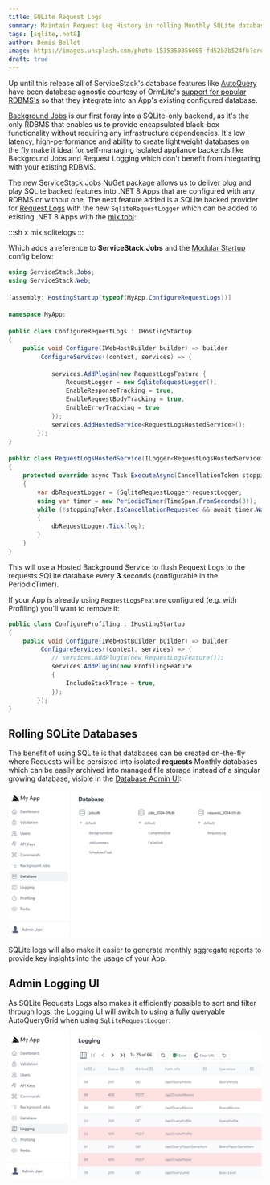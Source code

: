 ```yaml
---
title: SQLite Request Logs 
summary: Maintain Request Log History in rolling Monthly SQLite databases 
tags: [sqlite,.net8]
author: Demis Bellot
image: https://images.unsplash.com/photo-1535350356005-fd52b3b524fb?crop=entropy&fit=crop&h=1000&w=2000
draft: true
---
```


Up until this release all of ServiceStack's database features like [AutoQuery](https://servicestack.net/autoquery)
have been database agnostic courtesy of OrmLite's [support for popular RDBMS's](https://docs.servicestack.net/ormlite/installation)
so that they integrate into an App's existing configured database.

[Background Jobs](/posts/background-jobs) is our first foray into a SQLite-only backend, as it's the only 
RDBMS that enables us to provide encapsulated black-box functionality without requiring any infrastructure 
dependencies. It's low latency, high-performance and ability to create lightweight databases on the fly make 
it ideal for self-managing isolated appliance backends like Background Jobs and Request Logging which don't 
benefit from integrating with your existing RDBMS.

The new [ServiceStack.Jobs](https://nuget.org/packages/ServiceStack.Jobs) NuGet package allows us
to deliver plug and play SQLite backed features into .NET 8 Apps that are configured with any RDBMS
or without one. The next feature added is a SQLite backed provider for [Request Logs](https://docs.servicestack.net/request-logger) 
with the new `SqliteRequestLogger` which can be added to existing .NET 8 Apps with the
[mix tool](https://docs.servicestack.net/mix-tool):

:::sh
x mix sqlitelogs
:::

Which adds a reference to **ServiceStack.Jobs** and the [Modular Startup](https://docs.servicestack.net/modular-startup) config below:

```csharp
using ServiceStack.Jobs;
using ServiceStack.Web;

[assembly: HostingStartup(typeof(MyApp.ConfigureRequestLogs))]

namespace MyApp;

public class ConfigureRequestLogs : IHostingStartup
{
    public void Configure(IWebHostBuilder builder) => builder
        .ConfigureServices((context, services) => {
            
            services.AddPlugin(new RequestLogsFeature {
                RequestLogger = new SqliteRequestLogger(),
                EnableResponseTracking = true,
                EnableRequestBodyTracking = true,
                EnableErrorTracking = true
            });
            services.AddHostedService<RequestLogsHostedService>();
        });
}

public class RequestLogsHostedService(ILogger<RequestLogsHostedService> log, IRequestLogger requestLogger) : BackgroundService
{
    protected override async Task ExecuteAsync(CancellationToken stoppingToken)
    {
        var dbRequestLogger = (SqliteRequestLogger)requestLogger;
        using var timer = new PeriodicTimer(TimeSpan.FromSeconds(3));
        while (!stoppingToken.IsCancellationRequested && await timer.WaitForNextTickAsync(stoppingToken))
        {
            dbRequestLogger.Tick(log);
        }
    }
}
```

This will use a Hosted Background Service to flush Request Logs to the requests SQLite database 
every **3** seconds (configurable in the PeriodicTimer).

If your App is already using `RequestLogsFeature` configured (e.g. with Profiling) you'll want to
remove it:

```csharp
public class ConfigureProfiling : IHostingStartup
{
    public void Configure(IWebHostBuilder builder) => builder
        .ConfigureServices((context, services) => {
            // services.AddPlugin(new RequestLogsFeature());
            services.AddPlugin(new ProfilingFeature
            {
                IncludeStackTrace = true,
            });
        });
}
```

## Rolling SQLite Databases

The benefit of using SQLite is that databases can be created on-the-fly where Requests will be persisted
into isolated **requests** Monthly databases which can be easily archived into managed file storage instead 
of a singular growing database, visible in the [Database Admin UI](https://docs.servicestack.net/admin-ui-database):

![](/img/posts/sqlite-request-logs/sqlite-databases.png)

SQLite logs will also make it easier to generate monthly aggregate reports to provide key insights
into the usage of your App.

## Admin Logging UI

As SQLite Requests Logs also makes it efficiently possible to sort and filter through logs, the
Logging UI will switch to using a fully queryable AutoQueryGrid when using `SqliteRequestLogger`:

![](/img/posts/sqlite-request-logs/sqlite-request-logs.png)
